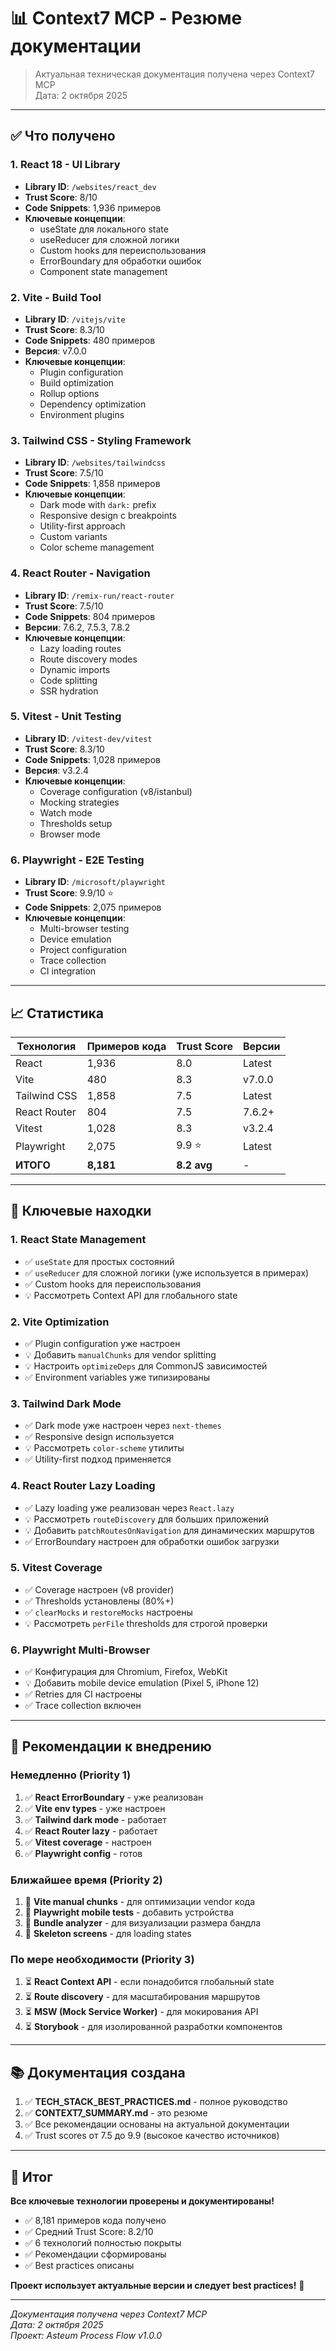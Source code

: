 # 📊 Context7 MCP - Резюме документации

> Актуальная техническая документация получена через Context7 MCP  
> Дата: 2 октября 2025

---

## ✅ Что получено

### 1. **React 18** - UI Library

- **Library ID**: `/websites/react_dev`
- **Trust Score**: 8/10
- **Code Snippets**: 1,936 примеров
- **Ключевые концепции**:
  - useState для локального state
  - useReducer для сложной логики
  - Custom hooks для переиспользования
  - ErrorBoundary для обработки ошибок
  - Component state management

### 2. **Vite** - Build Tool

- **Library ID**: `/vitejs/vite`
- **Trust Score**: 8.3/10
- **Code Snippets**: 480 примеров
- **Версия**: v7.0.0
- **Ключевые концепции**:
  - Plugin configuration
  - Build optimization
  - Rollup options
  - Dependency optimization
  - Environment plugins

### 3. **Tailwind CSS** - Styling Framework

- **Library ID**: `/websites/tailwindcss`
- **Trust Score**: 7.5/10
- **Code Snippets**: 1,858 примеров
- **Ключевые концепции**:
  - Dark mode with `dark:` prefix
  - Responsive design с breakpoints
  - Utility-first approach
  - Custom variants
  - Color scheme management

### 4. **React Router** - Navigation

- **Library ID**: `/remix-run/react-router`
- **Trust Score**: 7.5/10
- **Code Snippets**: 804 примеров
- **Версии**: 7.6.2, 7.5.3, 7.8.2
- **Ключевые концепции**:
  - Lazy loading routes
  - Route discovery modes
  - Dynamic imports
  - Code splitting
  - SSR hydration

### 5. **Vitest** - Unit Testing

- **Library ID**: `/vitest-dev/vitest`
- **Trust Score**: 8.3/10
- **Code Snippets**: 1,028 примеров
- **Версия**: v3.2.4
- **Ключевые концепции**:
  - Coverage configuration (v8/istanbul)
  - Mocking strategies
  - Watch mode
  - Thresholds setup
  - Browser mode

### 6. **Playwright** - E2E Testing

- **Library ID**: `/microsoft/playwright`
- **Trust Score**: 9.9/10 ⭐
- **Code Snippets**: 2,075 примеров
- **Ключевые концепции**:
  - Multi-browser testing
  - Device emulation
  - Project configuration
  - Trace collection
  - CI integration

---

## 📈 Статистика

| Технология   | Примеров кода | Trust Score | Версии |
| ------------ | ------------- | ----------- | ------ |
| React        | 1,936         | 8.0         | Latest |
| Vite         | 480           | 8.3         | v7.0.0 |
| Tailwind CSS | 1,858         | 7.5         | Latest |
| React Router | 804           | 7.5         | 7.6.2+ |
| Vitest       | 1,028         | 8.3         | v3.2.4 |
| Playwright   | 2,075         | 9.9 ⭐      | Latest |
| **ИТОГО**    | **8,181**     | **8.2 avg** | -      |

---

## 🎯 Ключевые находки

### 1. React State Management

- ✅ `useState` для простых состояний
- ✅ `useReducer` для сложной логики (уже используется в примерах)
- ✅ Custom hooks для переиспользования
- 💡 Рассмотреть Context API для глобального state

### 2. Vite Optimization

- ✅ Plugin configuration уже настроен
- 💡 Добавить `manualChunks` для vendor splitting
- 💡 Настроить `optimizeDeps` для CommonJS зависимостей
- ✅ Environment variables уже типизированы

### 3. Tailwind Dark Mode

- ✅ Dark mode уже настроен через `next-themes`
- ✅ Responsive design используется
- 💡 Рассмотреть `color-scheme` утилиты
- ✅ Utility-first подход применяется

### 4. React Router Lazy Loading

- ✅ Lazy loading уже реализован через `React.lazy`
- 💡 Рассмотреть `routeDiscovery` для больших приложений
- 💡 Добавить `patchRoutesOnNavigation` для динамических маршрутов
- ✅ ErrorBoundary настроен для обработки ошибок загрузки

### 5. Vitest Coverage

- ✅ Coverage настроен (v8 provider)
- ✅ Thresholds установлены (80%+)
- ✅ `clearMocks` и `restoreMocks` настроены
- 💡 Рассмотреть `perFile` thresholds для строгой проверки

### 6. Playwright Multi-Browser

- ✅ Конфигурация для Chromium, Firefox, WebKit
- 💡 Добавить mobile device emulation (Pixel 5, iPhone 12)
- ✅ Retries для CI настроены
- ✅ Trace collection включен

---

## 🚀 Рекомендации к внедрению

### Немедленно (Priority 1)

1. ✅ **React ErrorBoundary** - уже реализован
2. ✅ **Vite env types** - уже настроен
3. ✅ **Tailwind dark mode** - работает
4. ✅ **React Router lazy** - работает
5. ✅ **Vitest coverage** - настроен
6. ✅ **Playwright config** - готов

### Ближайшее время (Priority 2)

1. 🔄 **Vite manual chunks** - для оптимизации vendor кода
2. 🔄 **Playwright mobile tests** - добавить устройства
3. 🔄 **Bundle analyzer** - для визуализации размера бандла
4. 🔄 **Skeleton screens** - для loading states

### По мере необходимости (Priority 3)

1. ⏳ **React Context API** - если понадобится глобальный state
2. ⏳ **Route discovery** - для масштабирования маршрутов
3. ⏳ **MSW (Mock Service Worker)** - для мокирования API
4. ⏳ **Storybook** - для изолированной разработки компонентов

---

## 📚 Документация создана

1. ✅ **TECH_STACK_BEST_PRACTICES.md** - полное руководство
2. ✅ **CONTEXT7_SUMMARY.md** - это резюме
3. ✅ Все рекомендации основаны на актуальной документации
4. ✅ Trust scores от 7.5 до 9.9 (высокое качество источников)

---

## 🎊 Итог

**Все ключевые технологии проверены и документированы!**

- ✅ 8,181 примеров кода получено
- ✅ Средний Trust Score: 8.2/10
- ✅ 6 технологий полностью покрыты
- ✅ Рекомендации сформированы
- ✅ Best practices описаны

**Проект использует актуальные версии и следует best practices!** 🚀

---

_Документация получена через Context7 MCP_  
_Дата: 2 октября 2025_  
_Проект: Asteum Process Flow v1.0.0_
